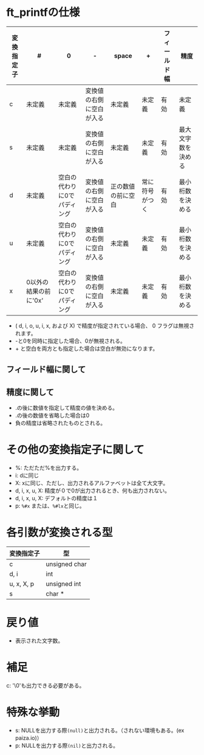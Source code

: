 
# ft_printfの仕様

|変換指定子|#|0|-|space|+|フィールド幅|精度|
|--|--|--|--|--|--|--|--|
|c|未定義|未定義|変換値の右側に空白が入る|未定義|未定義|有効|未定義|
|s|未定義|未定義|変換値の右側に空白が入る|未定義|未定義|有効|最大文字数を決める|
|d|未定義|空白の代わりに0でパディング|変換値の右側に空白が入る|正の数値の前に空白|常に符号がつく|有効|最小桁数を決める|
|u|未定義|空白の代わりに0でパディング|変換値の右側に空白が入る|未定義|未定義|有効|最小桁数を決める|
|x|0以外の結果の前に'0x'|空白の代わりに0でパディング|変換値の右側に空白が入る|未定義|未定義|有効|最小桁数を決める|

* ( d, i, o, u, i, x, および X) で精度が指定されている場合、 0 フラグは無視されます。
* -と0を同時に指定した場合、0が無視される。
* \+ と空白を両方とも指定した場合は空白が無効になります。

## フィールド幅に関して

## 精度に関して

* .の後に数値を指定して精度の値を決める。
* .の後の数値を省略した場合は0
* 負の精度は省略されたものとされる。

# その他の変換指定子に関して
* %: ただただ%を出力する。
* i: dに同じ
* X: xに同じ、ただし、出力されるアルファベットは全て大文字。
* d, i, x, u, X: 精度が０で0が出力されるとき、何も出力されない。
* d, i, x, u, X: デフォルトの精度は１
* p: `%#x` または、`%#lx`と同じ。

# 各引数が変換される型

| 変換指定子| 型|
|--|--|
|c| unsigned char|
|d, i| int|
|u, x, X, p| unsigned int|
|s| char *|

# 戻り値

* 表示された文字数。

# 補足

c: '\0'も出力できる必要がある。

# 特殊な挙動

* s: NULLを出力する際`(null)`と出力される。（されない環境もある。(ex paiza.io)）
* p: NULLを出力する際`(nil)`と出力される。
